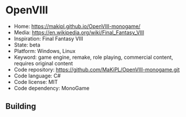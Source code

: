 # OpenVIII

- Home: https://makipl.github.io/OpenVIII-monogame/
- Media: https://en.wikipedia.org/wiki/Final_Fantasy_VIII
- Inspiration: Final Fantasy VIII
- State: beta
- Platform: Windows, Linux
- Keyword: game engine, remake, role playing, commercial content, requires original content
- Code repository: https://github.com/MaKiPL/OpenVIII-monogame.git
- Code language: C#
- Code license: MIT
- Code dependency: MonoGame

## Building
